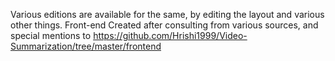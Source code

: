 Various editions are available for the same, by editing the layout and various other things.
Front-end Created after consulting from various sources, and special mentions to https://github.com/Hrishi1999/Video-Summarization/tree/master/frontend
